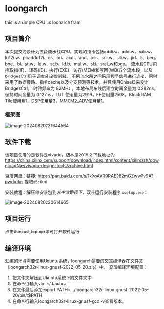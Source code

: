 # loongarch
this is a simple CPU us loonarch fram

## 项目简介

本次提交的设计为五段流水线CPU。实现的指令包括addi.w、add.w、sub.w、lu12i.w、pcaddu12i、or、ori、andi、and、xor、srli.w、slli.w、jirl、b、beq、bne、bl、st.w、ld.w、st.b、ld.b、mul.w、slti、srai_w和bge。 流水线CPU包括取指(IF)、译码(ID)、执行(EXE)、访存(MEM)和写回(WB)五个流水段，以及bridgesCtrl用于调度外设控制器。 
不同流水段之间采用握手信号进行连接，同时采用了数据旁路、指令cache以及分支预测等技术，并且使用Chisel3来设计BridgesCtrl。 时钟频率为 82MHz 。本地布局布线后建立时间余量为 0.282ns，保持时间余量为 0.127ns，LUT 使用量为2919，FF使用量2508，Block RAM Tile使用量1，DSP使用量3，MMCM2_ADV使用量1。

### 框架图

![image-20240820221644564](C:\Users\Lenovo\AppData\Roaming\Typora\typora-user-images\image-20240820221644564.png)

## 软件下载

该项目使用的是软件是vivado，版本是2019.2
下载地址为：https://china.xilinx.com/support/download/index.html/content/xilinx/zh/downloadNav/vivado-design-tools/archive.html

百度网盘：链接: https://pan.baidu.com/s/1kXoAVR9RAE962mGZwwPv9A?pwd=ikni 提取码: ikni 

安装教程：解压缩安装包到*非中文路径下*，双击运行安装程序 `xsetup.exe`：

![image-20240820220614665](C:\Users\Lenovo\AppData\Roaming\Typora\typora-user-images\image-20240820220614665.png)

## 项目运行

点击thinpad_top.xpr即可打开软件运行

## 编译环境

汇编的环境需要使用Ubuntu系统，loongarch需要的交叉编译器在文件夹（loongarch32r-linux-gnusf-2022-05-20.zip）中。
交叉编译环境配置：

1. 把文件夹解压到Ubuntu系统下的文件夹中
2. 在命令行输入vim ~/.bashrc
3. 在文件最后添加export PATH=.../loongarch32r-linux-gnusf-2022-05-20/bin/:$PATH
4. 在命令行输入loongarch32r-linux-gnusf-gcc -v查看版本。
